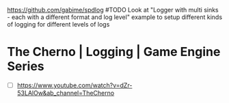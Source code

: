 
https://github.com/gabime/spdlog
#TODO Look at "Logger with multi sinks - each with a different format and log level" example to setup different kinds of logging for different levels of logs
# The Cherno | Logging | Game Engine Series
- [ ] https://www.youtube.com/watch?v=dZr-53LAlOw&ab_channel=TheCherno